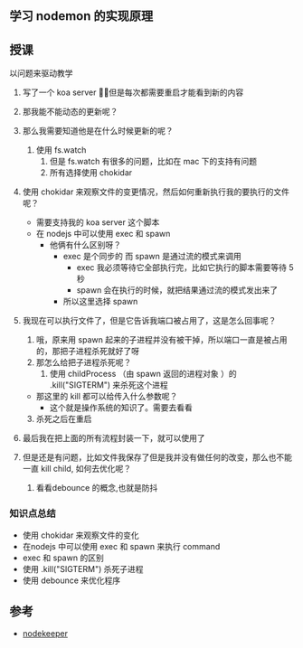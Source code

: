 ## 学习 nodemon 的实现原理


## 授课
以问题来驱动教学

1. 写了一个 koa server ，但是每次都需要重启才能看到新的内容
2. 那我能不能动态的更新呢？
3. 那么我需要知道他是在什么时候更新的呢？
   1. 使用 fs.watch
      1. 但是 fs.watch 有很多的问题，比如在 mac 下的支持有问题
      2. 所有选择使用 chokidar 

4. 使用 chokidar 来观察文件的变更情况，然后如何重新执行我的要执行的文件呢？
   - 需要支持我的 koa server 这个脚本
   - 在 nodejs 中可以使用 exec 和 spawn 
     - 他俩有什么区别呀？
       - exec 是个同步的 而 spawn 是通过流的模式来调用
         - exec 我必须等待它全部执行完，比如它执行的脚本需要等待 5秒
         - spawn 会在执行的时候，就把结果通过流的模式发出来了
       - 所以这里选择 spawn

5. 我现在可以执行文件了，但是它告诉我端口被占用了，这是怎么回事呢？
   1. 哦，原来用 spawn 起来的子进程并没有被干掉，所以端口一直是被占用的，那把子进程杀死就好了呀
   2. 那怎么给把子进程杀死呢？
      1. 使用 childProcess （由 spawn 返回的进程对象 ）的 .kill("SIGTERM") 来杀死这个进程
	- 那这里的 kill 都可以给传入什么参数呢？
      	- 这个就是操作系统的知识了。需要去看看
   3. 杀死之后在重启


6. 最后我在把上面的所有流程封装一下，就可以使用了
7. 但是还是有问题，比如文件我保存了但是我并没有做任何的改变，那么也不能一直 kill child, 如何去优化呢？
   1. 看看debounce 的概念,也就是防抖

### 知识点总结
- 使用 chokidar 来观察文件的变化
- 在nodejs 中可以使用 exec 和 spawn 来执行 command
- exec 和 spawn 的区别
- 使用 .kill("SIGTERM") 杀死子进程
- 使用 debounce 来优化程序

## 参考
- [nodekeeper](https://github.com/Pankajtanwarbanna/nodekeeper)
